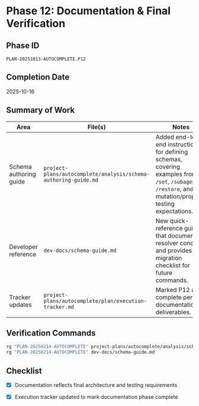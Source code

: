 # Phase 12: Documentation & Final Verification

## Phase ID
`PLAN-20251013-AUTOCOMPLETE.P12`

## Completion Date
2025-10-16

## Summary of Work

| Area | File(s) | Notes |
| --- | --- | --- |
| Schema authoring guide | `project-plans/autocomplete/analysis/schema-authoring-guide.md` | Added end-to-end instructions for defining schemas, covering examples from `/set`, `/subagent`, `/restore`, and mutation/property testing expectations. |
| Developer reference | `dev-docs/schema-guide.md` | New quick-reference guide that documents resolver concepts and provides a migration checklist for future commands. |
| Tracker updates | `project-plans/autocomplete/plan/execution-tracker.md` | Marked P12 as complete per documentation deliverables. |

## Verification Commands

```bash
rg "PLAN-20250214-AUTOCOMPLETE" project-plans/autocomplete/analysis/schema-authoring-guide.md
rg "PLAN-20250214-AUTOCOMPLETE" dev-docs/schema-guide.md
```

## Checklist
- [x] Documentation reflects final architecture and testing requirements
- [x] Execution tracker updated to mark documentation phase complete

